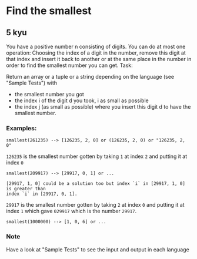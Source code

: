 # Find the smallest
## 5 kyu

You have a positive number n consisting of digits. You can do at most one operation: Choosing the index of a digit in the number, remove this digit at that index and insert it back to another or at the same place in the number in order to find the smallest number you can get.
Task:

Return an array or a tuple or a string depending on the language (see "Sample Tests") with

- the smallest number you got
- the index i of the digit d you took, i as small as possible
- the index j (as small as possible) where you insert this digit d to have the smallest number.

### Examples:
```
smallest(261235) --> [126235, 2, 0] or (126235, 2, 0) or "126235, 2, 0"
```
`126235` is the smallest number gotten by taking `1` at index `2` and putting it at index `0`
```
smallest(209917) --> [29917, 0, 1] or ...

[29917, 1, 0] could be a solution too but index `i` in [29917, 1, 0] is greater than 
index `i` in [29917, 0, 1].
```
`29917` is the smallest number gotten by taking `2` at index `0` and putting it at index `1` which gave `029917` which is the number `29917`.
```
smallest(1000000) --> [1, 0, 6] or ...
```

### Note

Have a look at "Sample Tests" to see the input and output in each language
